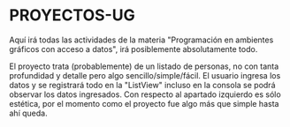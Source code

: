 # PROYECTOS-UG
 Aquí irá todas las actividades de la materia "Programación en ambientes gráficos con acceso a datos", irá posiblemente absolutamente todo.

 El proyecto trata (probablemente) de un listado de personas, no con tanta profundidad y detalle pero algo sencillo/simple/fácil. El usuario ingresa los datos y se registrará todo en la "ListView" incluso en la consola se podrá observar los datos ingresados. Con respecto al apartado izquierdo es sólo estética, por el momento como el proyecto fue algo más que simple hasta ahí queda.
